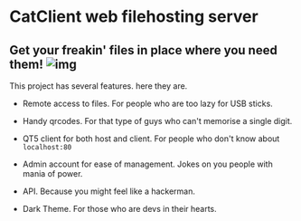 
# CatClient web filehosting server
## Get your freakin' files in place where you need them! ![img](https://i.imgur.com/83UDzyJ.png)

This project has several features.  here they are.
- Remote access to files. For people who are too lazy for USB sticks. 

- Handy qrcodes. For that type of guys who can't memorise a single digit.

- QT5 client for both host and client. For people who don't know about `localhost:80`

- Admin account for ease of management. Jokes on you people with mania of power.

- API. Because you might feel like a hackerman.

- Dark Theme. For those who are devs in their hearts.

